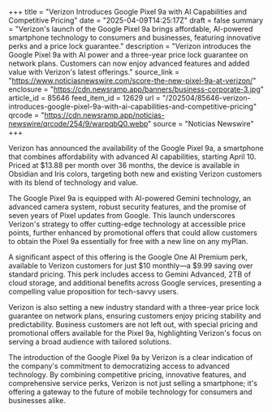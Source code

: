 +++
title = "Verizon Introduces Google Pixel 9a with AI Capabilities and Competitive Pricing"
date = "2025-04-09T14:25:17Z"
draft = false
summary = "Verizon's launch of the Google Pixel 9a brings affordable, AI-powered smartphone technology to consumers and businesses, featuring innovative perks and a price lock guarantee."
description = "Verizon introduces the Google Pixel 9a with AI power and a three-year price lock guarantee on network plans. Customers can now enjoy advanced features and added value with Verizon's latest offerings."
source_link = "https://www.noticiasnewswire.com/score-the-new-pixel-9a-at-verizon/"
enclosure = "https://cdn.newsramp.app/banners/business-corporate-3.jpg"
article_id = 85646
feed_item_id = 12629
url = "/202504/85646-verizon-introduces-google-pixel-9a-with-ai-capabilities-and-competitive-pricing"
qrcode = "https://cdn.newsramp.app/noticias-newswire/qrcode/254/9/warpqbQ0.webp"
source = "Noticias Newswire"
+++

<p>Verizon has announced the availability of the Google Pixel 9a, a smartphone that combines affordability with advanced AI capabilities, starting April 10. Priced at $13.88 per month over 36 months, the device is available in Obsidian and Iris colors, targeting both new and existing Verizon customers with its blend of technology and value.</p><p>The Google Pixel 9a is equipped with AI-powered Gemini technology, an advanced camera system, robust security features, and the promise of seven years of Pixel updates from Google. This launch underscores Verizon's strategy to offer cutting-edge technology at accessible price points, further enhanced by promotional offers that could allow customers to obtain the Pixel 9a essentially for free with a new line on any myPlan.</p><p>A significant aspect of this offering is the Google One AI Premium perk, available to Verizon customers for just $10 monthly—a $9.99 saving over standard pricing. This perk includes access to Gemini Advanced, 2TB of cloud storage, and additional benefits across Google services, presenting a compelling value proposition for tech-savvy users.</p><p>Verizon is also setting a new industry standard with a three-year price lock guarantee on network plans, ensuring customers enjoy pricing stability and predictability. Business customers are not left out, with special pricing and promotional offers available for the Pixel 9a, highlighting Verizon's focus on serving a broad audience with tailored solutions.</p><p>The introduction of the Google Pixel 9a by Verizon is a clear indication of the company's commitment to democratizing access to advanced technology. By combining competitive pricing, innovative features, and comprehensive service perks, Verizon is not just selling a smartphone; it's offering a gateway to the future of mobile technology for consumers and businesses alike.</p>